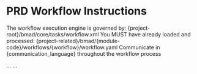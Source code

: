 # PRD Workflow Instructions

<critical>The workflow execution engine is governed by: {project-root}/bmad/core/tasks/workflow.xml</critical>
<critical>You MUST have already loaded and processed: {project-related}/bmad/{module-code}/workflows/{workflow}/workflow.yaml</critical>
<critical>Communicate in {communication_language} throughout the workflow process</critical>

<workflow>

<step n="1" goal="">
...
</step>
...
</workflow>
